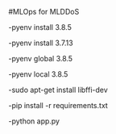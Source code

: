 #MLOps for MLDDoS

-pyenv install 3.8.5

-pyenv install 3.7.13

-pyenv global 3.8.5

-pyenv local 3.8.5

-sudo apt-get install libffi-dev

-pip install -r requirements.txt 

-python app.py


